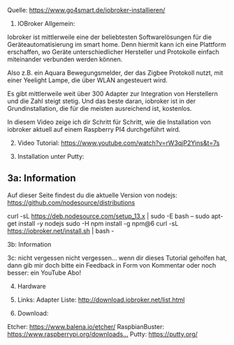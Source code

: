 Quelle: https://www.go4smart.de/iobroker-installieren/

1. IOBroker Allgemein:

Iobroker ist mittlerweile eine der beliebtesten Softwarelösungen für die Geräteautomatisierung im smart home. Denn hiermit kann ich eine Plattform erschaffen, wo Geräte unterschiedlicher Hersteller und Protokolle einfach miteinander verbunden werden können.

Also z.B. ein Aquara Bewegungsmelder, der das Zigbee Protokoll nutzt, mit einer Yeelight Lampe, die über WLAN angesteuert wird.

Es gibt mittlerweile weit über 300 Adapter zur Integration von Herstellern und die Zahl steigt stetig. Und das beste daran, iobroker ist in der Grundinstallation, die für die meisten ausreichend ist, kostenlos.

In diesem Video zeige ich dir Schritt für Schritt, wie die Installation von iobroker aktuell auf einem Raspberry PI4 durchgeführt wird.

2. Video Tutorial: 
https://www.youtube.com/watch?v=rW3qjP2Yins&t=7s

3. Installation unter Putty:

## 3a: Information
Auf dieser Seite findest du die aktuelle Version von nodejs:
https://github.com/nodesource/distributions


curl -sL https://deb.nodesource.com/setup_13.x | sudo -E bash –
sudo apt-get install -y nodejs
sudo -H npm install -g npm@6
curl -sL https://iobroker.net/install.sh | bash -

3b: Information

3c: nicht vergessen
nicht vergessen... wenn dir dieses Tutorial geholfen hat, dann gib mir doch bitte ein Feedback in Form von Kommentar oder noch besser: ein YouTube Abo!

4. Hardware

5. Links:
Adapter Liste: http://download.iobroker.net/list.html

6. Download:

Etcher: https://www.balena.io/etcher/
RaspbianBuster: https://www.raspberrypi.org/downloads…
Putty: https://putty.org/


